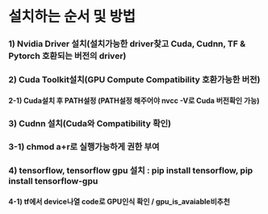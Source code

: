 # 설치하는 순서 및 방법

### 1) Nvidia Driver 설치(설치가능한 driver찾고 Cuda, Cudnn, TF & Pytorch 호환되는 버전의 driver)
### 2) Cuda Toolkit설치(GPU Compute Compatibility 호환가능한 버전)
####   2-1) Cuda설치 후 PATH설정 (PATH설정 해주어야 nvcc -V로 Cuda 버전확인 가능)
### 3) Cudnn 설치(Cuda와 Compatibility 확인)
###   3-1) chmod a+r로 실행가능하게 권한 부여
### 4) tensorflow, tensorflow gpu 설치 : pip install tensorflow, pip install tensorflow-gpu
####   4-1) tf에서 device나열 code로 GPU인식 확인 / gpu_is_avaiable비추천

	
